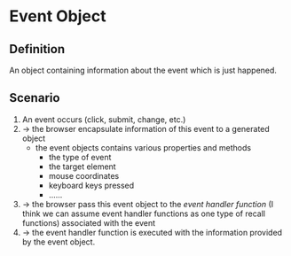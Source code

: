 # Event Object

## Definition
An object containing information about the event which is just happened.

## Scenario
1. An event occurs (click, submit, change, etc.)
2. -> the browser encapsulate information of this event to a generated object
   - the event objects contains various properties and methods
     - the type of event
     - the target element
     - mouse coordinates
     - keyboard keys pressed
     - ......
3. -> the browser pass this event object to the _event handler function_ (I think we can assume event handler functions as one type of recall functions) associated with the event
4. -> the event handler function is executed with the information provided by the event object.